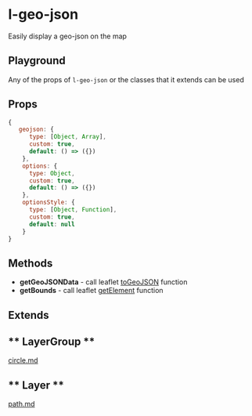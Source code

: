 # l-geo-json

Easily display a geo-json on the map


## Playground
Any of the props of `l-geo-json` or the classes that it extends can be used

<vuep template="#control-zoom-example"></vuep>

<script v-pre type="text/x-template" id="control-zoom-example">

<template>
  <l-map style="height: 100%; width: 100%" :zoom="zoom" :center="center" :options="{zoomControl: false}">
    <l-tile-layer :url="url"></l-tile-layer>
     <l-geo-json
        :geojson="geojson"
      >
      </l-geo-json>
  </l-map>
</template>

<script>

Vue.component('l-map', Vue2Leaflet.LMap)
Vue.component('l-tile-layer', Vue2Leaflet.LTileLayer)
Vue.component('l-geo-json', Vue2Leaflet.LGeoJson)

export default {
  data () {
    return {
      url: 'http://{s}.tile.osm.org/{z}/{x}/{y}.png',
      zoom: 8,
      center: [47.313220, -1.319482],
      geojson: null
    };
  },
  created () {
    axios.get('https://rawgit.com/gregoiredavid/france-geojson/master/regions/pays-de-la-loire/communes-pays-de-la-loire.geojson').then((response) => {
      this.geojson = response.data;
    })
  },
  methods: {
    openPopUp (latLng, caller) {
      this.caller = caller;
      this.$refs.features.mapObject.openPopup(latLng);
    }
  }
}
</script>
</script>

## Props

```js
{
   geojson: {
      type: [Object, Array],
      custom: true,
      default: () => ({})
    },
    options: {
      type: Object,
      custom: true,
      default: () => ({})
    },
    optionsStyle: {
      type: [Object, Function],
      custom: true,
      default: null
    }
}
```

## Methods

* **getGeoJSONData** - call leaflet [toGeoJSON](https://leafletjs.com/reference-1.3.0.html#geojson-togeojson) function
* **getBounds** - call leaflet [getElement](https://leafletjs.com/reference-1.3.0.html#geojson-getbounds) function

## Extends

<!-- tabs:start -->

## ** LayerGroup **

[circle.md](../../mixins/layer-group.md ':include')

## ** Layer **

[path.md](../../mixins/layer.md ':include')

<!-- tabs:end -->